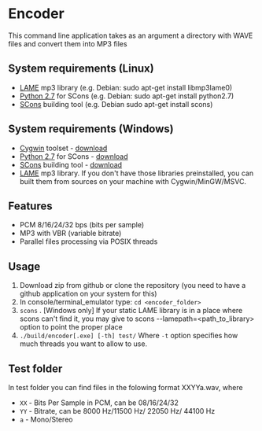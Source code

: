 # Encoder
This command line application takes as an argument a directory with WAVE files and convert them into MP3 files

## System requirements (Linux)
* [LAME](http://lame.sourceforge.net/) mp3 library (e.g. Debian: sudo apt-get install libmp3lame0)
* [Python 2.7](https://www.python.org/) for SCons (e.g. Debian: sudo apt-get install python2.7)
* [SCons](http://scons.org/) building tool (e.g. Debian sudo apt-get install scons)

## System requirements (Windows)
* [Cygwin](https://www.cygwin.com/) toolset - [download](https://cygwin.com/install.html)
* [Python 2.7](https://www.python.org) for SCons - [download](https://www.python.org/downloads/)
* [SCons](http://scons.org/) building tool - [download](http://prdownloads.sourceforge.net/scons/scons-2.5.0-setup.exe)
* [LAME](http://lame.sourceforge.net/) mp3 library. If you don't have those libraries preinstalled, you can built them from sources on your machine with Cygwin/MinGW/MSVC.

## Features
* PCM 8/16/24/32 bps (bits per sample) 
* MP3 with VBR (variable bitrate)
* Parallel files processing via POSIX threads

## Usage
1. Download zip from github or clone the repository (you need to have a github application on your system for this)
2. In console/terminal_emulator type: `cd <encoder_folder>`
3. `scons` . [Windows only] If your static LAME library is in a place where scons can't find it, you may give to scons --lamepath=<path_to_library> option to point the proper place
4. `./build/encoder[.exe] [-th] test/` Where `-t` option specifies how much threads you want to allow to use.

## Test folder
In test folder you can find files in the folowing format XXYYa.wav, where
* `XX` - Bits Per Sample in PCM, can be 08/16/24/32
* `YY` - Bitrate, can be 8000 Hz/11500 Hz/ 22050 Hz/ 44100 Hz
* `a`  - Mono/Stereo
